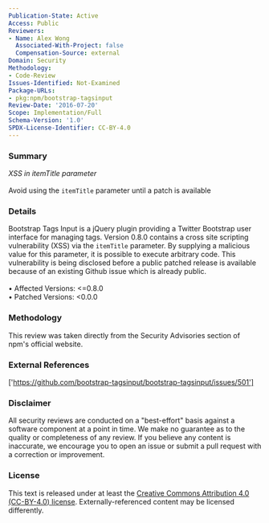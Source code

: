 ```yaml
---
Publication-State: Active
Access: Public
Reviewers:
- Name: Alex Wong
  Associated-With-Project: false
  Compensation-Source: external
Domain: Security
Methodology:
- Code-Review
Issues-Identified: Not-Examined
Package-URLs:
- pkg:npm/bootstrap-tagsinput
Review-Date: '2016-07-20'
Scope: Implementation/Full
Schema-Version: '1.0'
SPDX-License-Identifier: CC-BY-4.0
---
```

### Summary
*XSS in itemTitle parameter*<br><br>Avoid using the `itemTitle` parameter until a patch is available
### Details
Bootstrap Tags Input is a jQuery plugin providing a Twitter Bootstrap user interface for managing tags.   Version 0.8.0 contains a cross site scripting vulnerability (XSS) via the `itemTitle` parameter. By supplying a malicious value for this parameter, it is possible to execute arbitrary code.  This vulnerability is being disclosed before a public patched release is available because of an existing Github issue which is already public.
<br><br>• Affected Versions: <=0.8.0
<br>• Patched Versions: <0.0.0
### Methodology
This review was taken directly from the Security Advisories section of npm's official website.
### External References
['https://github.com/bootstrap-tagsinput/bootstrap-tagsinput/issues/501']
### Disclaimer
All security reviews are conducted on a "best-effort" basis against a software component at a point in time. We make no guarantee as to the quality or completeness of any review. If you believe any content is inaccurate, we encourage you to open an issue or submit a pull request with a correction or improvement.
### License
This text is released under at least the [Creative Commons Attribution 4.0 (CC-BY-4.0) license](https://creativecommons.org/licenses/by/4.0/legalcode.txt). Externally-referenced content may be licensed differently.
